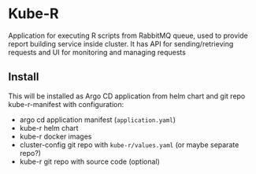 # Kube-R

Application for executing R scripts from RabbitMQ queue, used to provide report building service inside cluster. It has API for sending/retrieving  requests and UI for monitoring and managing requests

## Install

This will be installed as Argo CD application from helm chart and git repo kube-r-manifest with configuration:
- argo cd application manifest (`application.yaml`)
- kube-r helm chart
- kube-r docker images
- cluster-config git repo with `kube-r/values.yaml` (or maybe separate repo?)
- kube-r git repo with source code (optional)